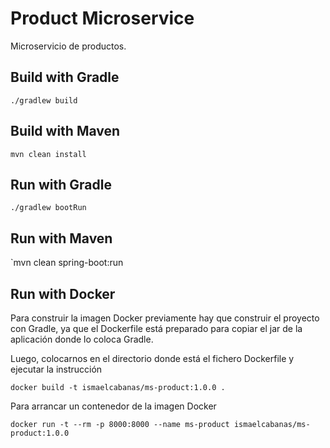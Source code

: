 # Product Microservice

Microservicio de productos.


## Build with Gradle

`./gradlew build`

## Build with Maven

`mvn clean install`

## Run with Gradle

`./gradlew bootRun`

## Run with Maven

`mvn clean spring-boot:run

## Run with Docker

Para construir la imagen Docker previamente hay que construir el proyecto con Gradle,
ya que el Dockerfile está preparado para copiar el jar de la aplicación donde lo coloca Gradle.

Luego, colocarnos en el directorio donde está el fichero Dockerfile y ejecutar la instrucción

`docker build -t ismaelcabanas/ms-product:1.0.0 .`

Para arrancar un contenedor de la imagen Docker

`docker run -t --rm -p 8000:8000 --name ms-product ismaelcabanas/ms-product:1.0.0`

